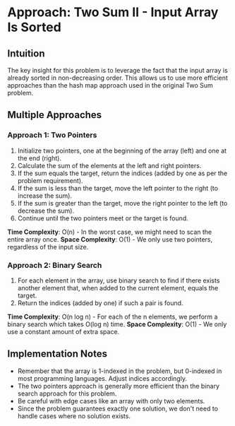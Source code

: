 # Approach: Two Sum II - Input Array Is Sorted

## Intuition
The key insight for this problem is to leverage the fact that the input array is already sorted in non-decreasing order. This allows us to use more efficient approaches than the hash map approach used in the original Two Sum problem.

## Multiple Approaches

### Approach 1: Two Pointers
1. Initialize two pointers, one at the beginning of the array (left) and one at the end (right).
2. Calculate the sum of the elements at the left and right pointers.
3. If the sum equals the target, return the indices (added by one as per the problem requirement).
4. If the sum is less than the target, move the left pointer to the right (to increase the sum).
5. If the sum is greater than the target, move the right pointer to the left (to decrease the sum).
6. Continue until the two pointers meet or the target is found.

**Time Complexity**: O(n) - In the worst case, we might need to scan the entire array once.
**Space Complexity**: O(1) - We only use two pointers, regardless of the input size.

### Approach 2: Binary Search
1. For each element in the array, use binary search to find if there exists another element that, when added to the current element, equals the target.
2. Return the indices (added by one) if such a pair is found.

**Time Complexity**: O(n log n) - For each of the n elements, we perform a binary search which takes O(log n) time.
**Space Complexity**: O(1) - We only use a constant amount of extra space.

## Implementation Notes
- Remember that the array is 1-indexed in the problem, but 0-indexed in most programming languages. Adjust indices accordingly.
- The two pointers approach is generally more efficient than the binary search approach for this problem.
- Be careful with edge cases like an array with only two elements.
- Since the problem guarantees exactly one solution, we don't need to handle cases where no solution exists.
